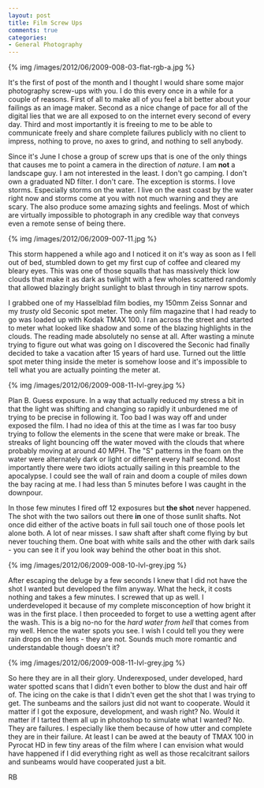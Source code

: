 ```yaml
---
layout: post
title: Film Screw Ups
comments: true
categories:
- General Photography
---
```

{% img  /images/2012/06/2009-008-03-flat-rgb-a.jpg %}

It's the first of post of the month and I thought I would share some major photography screw-ups with you. I do this every once in a while for a couple of reasons. First of all to make all of you feel a bit better about your failings as an image maker. Second as a nice change of pace for all of the digital lies that we are all exposed to on the internet every second of every day. Third and most importantly it is freeing to me to be able to communicate freely and share complete failures publicly with no client to impress, nothing to prove, no axes to grind, and nothing to sell anybody.

<!--more-->

Since it's June I chose a group of screw ups that is one of the only things that causes me to point a camera in the direction of *nature*. I am **not** a landscape guy. I am not interested in the least. I don't go camping. I don't own a graduated ND filter. I don't care. The exception is storms. I love storms. Especially storms on the water. I live on the east coast by the water right now and storms come at you with not much warning and they are scary. The also produce some amazing sights and feelings. Most of which are virtually impossible to photograph in any credible way that conveys even a remote sense of being there.

{% img  /images/2012/06/2009-007-11.jpg %}

This storm happened a while ago and I noticed it on it's way as soon as I fell out of bed, stumbled down to get my first cup of coffee and cleared my bleary eyes. This was one of those squalls that has massively thick low clouds that make it as dark as twilight with a few wholes scattered randomly that allowed blazingly bright sunlight to blast through in tiny narrow spots. 

I grabbed one of my Hasselblad film bodies, my 150mm Zeiss Sonnar and my *trusty* old Seconic spot meter. The only film magazine that I had ready to go was loaded up with Kodak TMAX 100. I ran across the street and started to meter what looked like shadow and some of the blazing highlights in the clouds. The reading made absolutely no sense at all. After wasting a minute trying to figure out what was going on I discovered the Seconic had finally decided to take a vacation after 15 years of hard use. Turned out the little spot meter thing inside the meter is somehow loose and it's impossible to tell what you are actually pointing the meter at.

{% img  /images/2012/06/2009-008-11-lvl-grey.jpg %}

Plan B. Guess exposure. In a way that actually reduced my stress a bit in that the light was shifting and changing so rapidly it unburdened me of trying to be precise in following it. Too bad I was way off and under exposed the film. I had no idea of this at the time as I was far too busy trying to follow the elements in the scene that were make or break. The streaks of light bouncing off the water moved with the clouds that where probably moving at around 40 MPH. The "S" patterns in the foam on the water were alternately dark or light or different every half second. Most importantly there were two idiots actually sailing in this preamble to the apocalypse. I could see the wall of rain and doom a couple of miles down the bay racing at me. I had less than 5 minutes before I was caught in the downpour.

In those few minutes I fired off 12 exposures but **the shot** never happened. The shot with the two sailors out there **in** one of those sunlit shafts. Not once did either of the active boats in full sail touch one of those pools let alone both. A lot of near misses. I saw shaft after shaft come flying by but never touching them. One boat with white sails and the other with dark sails - you can see it if you look way behind the other boat in this shot.

{% img  /images/2012/06/2009-008-10-lvl-grey.jpg %}

After escaping the deluge by a few seconds I knew that I did not have the shot I wanted but developed the film anyway. What the heck, it costs nothing and takes a few minutes. I screwed that up as well. I underdeveloped it because of my complete misconception of how bright it was in the first place. I then proceeded to forget to use a wetting agent after the wash. This is a big no-no for the *hard water from hell* that comes from my well. Hence the water spots you see. I wish I could tell you they were rain drops on the lens - they are not. Sounds much more romantic and understandable though doesn't it?

{% img  /images/2012/06/2009-008-11-lvl-grey.jpg %}

So here they are in all their glory. Underexposed, under developed, hard water spotted scans that I didn't even bother to blow the dust and hair off of. The icing on the cake is that I didn't even get the shot that I was trying to get. The sunbeams and the sailors just did not want to cooperate. Would it matter if I got the exposure, development, and wash right? No. Would it matter if I tarted them all up in photoshop to simulate what I wanted? No. They are failures. I especially like them because of how utter and complete they are in their failure. At least I can be awed at the beauty of TMAX 100 in Pyrocat HD in few tiny areas of the film where I can envision what would have happened if I did everything right as well as those recalcitrant sailors and sunbeams would have cooperated just a bit.

RB
